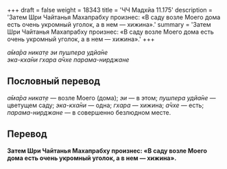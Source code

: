 +++
draft = false
weight = 18343
title = 'ЧЧ Мадхйа 11.175'
description = 'Затем Шри Чайтанья Махапрабху произнес: «В саду возле Моего дома есть очень укромный уголок, а в нем — хижина».'
summary = 'Затем Шри Чайтанья Махапрабху произнес: «В саду возле Моего дома есть очень укромный уголок, а в нем — хижина».'
+++

_а̄ма̄ра никат̣е эи пушпера удйа̄не  
эка-кха̄ни гхара а̄чхе парама-нирджане_

## Пословный перевод

_а̄ма̄ра_ _никат̣е_ — возле Моего (дома); _эи_ — в этом; _пушпера_ _удйа̄не_ — цветущем саду; _эка_\-_кха̄ни_ — одна; _гхара_ — хижина; _а̄чхе_ — есть; _парама_\-_нирджане_ — в совершенно безлюдном месте.

## Перевод

**Затем Шри Чайтанья Махапрабху произнес: «В саду возле Моего дома есть очень укромный уголок, а в нем — хижина».**
